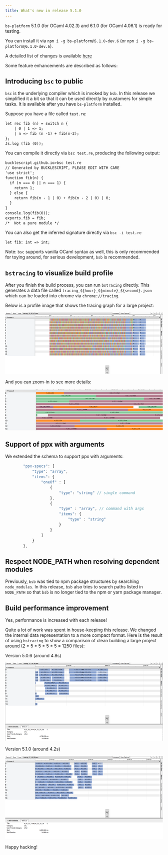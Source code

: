 ```yaml
---
title: What's new in release 5.1.0 
---
```


`bs-platform` 5.1.0 (for OCaml 4.02.3) and 6.1.0 (for OCaml 4.06.1) is ready for testing.

You can install it via `npm i -g bs-platform@5.1.0-dev.6` (or `npm i -g bs-platform@6.1.0-dev.6`).

A detailed list of changes is available [here](https://github.com/BuckleScript/bucklescript/blob/master/Changes.md#510)


Some feature enhancements are described as follows:

## Introducing `bsc` to public 

`bsc` is the underlying compiler which is invoked by `bsb`. In this release we simplified it a bit so that it can be used directly by customers for simple tasks. It is available after you have `bs-platform` installed.

Suppose you have a file called `test.re`:
```
let rec fib (n) = switch n {
    | 0 | 1 => 1;
    | n => fib (n -1) + fib(n-2);
};
Js.log (fib (0));
```
You can compile it directly via `bsc test.re`, producing the following output:
```
bucklescript.github.io>bsc test.re
// Generated by BUCKLESCRIPT, PLEASE EDIT WITH CARE
'use strict';
function fib(n) {
  if (n === 0 || n === 1) {
    return 1;
  } else {
    return fib(n - 1 | 0) + fib(n - 2 | 0) | 0;
  }
}
console.log(fib(0));
exports.fib = fib;
/*  Not a pure module */
```
You can also get the inferred signature directly via `bsc -i test.re`
```
let fib: int => int;
```
Note: `bsc` supports vanilla OCaml syntax as well, this is only recommended for toying around, for serious development, `bsb` is recommended.

## `bstracing` to visualize build profile

After you finish the build process, you can run `bstracing` directly. This generates a data file called `tracing_${hour}_${minute}_${second}.json ` which can be loaded into chrome via `chrome://tracing`.

Below is a profile image that shows the tracing graph for a large project:

 <img src="/img/profile-1.png">

And you can zoom-in to see more details:

<img src="/img/profile-2.png">


## Support of ppx with arguments

We extended the schema to support ppx with arguments:

```js
        "ppx-specs": {
            "type": "array",
            "items": {
                "oneOf" : [
                    {
                        "type": "string" // single command
                    },
                    {
                        "type" : "array", // command with args
                        "items": {
                            "type" : "string" 
                        }
                    }
                ]
            }
        },
```

## Respect NODE_PATH when resolving dependent modules

Previously, `bsb` was tied to npm package structures by searching `node_modules`. In this release, `bsb` also tries to search paths listed in `NODE_PATH` so that `bsb` is no longer tied to the npm or yarn package manager.

## Build performance improvement

Yes, performance is increased with each release!

Quite a lot of work was spent in house-keeping this release. We changed the internal data representation to a more compact format. Here is the result of using `bstracing` to show a comparison of clean building a large project around (2 * 5 * 5 * 5 * 5 = 1250 files):

Version 5.0.6 (around 4.8s)

<img src="/img/profile-5.png">

Version 5.1.0 (around 4.2s)

<img src="/img/profile-4.png">

Happy hacking!
